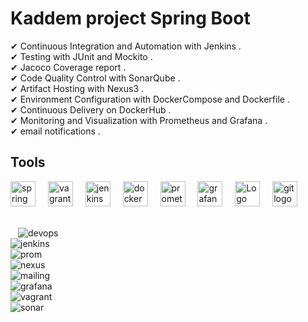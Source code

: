 # Kaddem project Spring Boot

✔ Continuous Integration and Automation with Jenkins .  
✔ Testing with JUnit and Mockito .  
✔ Jacoco Coverage report .  
✔ Code Quality Control with SonarQube .  
✔ Artifact Hosting with Nexus3 .  
✔ Environment Configuration with DockerCompose and Dockerfile .  
✔ Continuous Delivery on DockerHub .  
✔ Monitoring and Visualization with Prometheus and Grafana .  
✔ email notifications .  

## Tools

<div align="left">
  <img src="https://cdn.jsdelivr.net/gh/devicons/devicon/icons/spring/spring-original.svg" height="40" alt="spring logo"  />
  <img width="12" />
  <img src="https://cdn.jsdelivr.net/gh/devicons/devicon/icons/vagrant/vagrant-original.svg" height="40" alt="vagrant logo" />
  <img width="12" />
  <img src="https://skillicons.dev/icons?i=jenkins" height="40" alt="jenkins logo" />
  <img width="12" />
  <img src="https://cdn.simpleicons.org/docker/2496ED" height="40" alt="docker logo" />
  <img width="12" />
  <img src="https://cdn.simpleicons.org/prometheus/E6522C" height="40" alt="prometheus logo" />
  <img width="12" />
  <img src="https://cdn.simpleicons.org/grafana/F46800" height="40" alt="grafana logo" />
  <img width="12" />
  <img src="https://worldvectorlogo.com/logos/sonatype-logo.svg" height="40" alt="Logo de Sonatype Nexus Repository" />
  <img width="12" />
  <img src="https://cdn.jsdelivr.net/gh/devicons/devicon/icons/git/git-original.svg" height="40" alt="git logo"  />
  <img width="12" />
</div>
<br>  

<img width="12" />![devops](https://github.com/user-attachments/assets/e071a825-040c-4f11-a119-1bb089d9b050)  
![jenkins](https://github.com/user-attachments/assets/2f3891ae-963d-4076-a164-3c35fe7adb4c)  
![prom](https://github.com/user-attachments/assets/3c391434-2b8c-4bac-b427-c3bc866e56b4)  
![nexus](https://github.com/user-attachments/assets/d364446d-2568-49ef-8877-477ea36ef1c4)  
![mailing](https://github.com/user-attachments/assets/7a65b846-9804-41e2-90be-a82b96d90d46)  
![grafana](https://github.com/user-attachments/assets/cce1e3c0-a412-42fa-9a48-ff39a9428576)  
![vagrant](https://github.com/user-attachments/assets/89ab08be-0543-4576-9a62-be1d4aea7645)  
![sonar](https://github.com/user-attachments/assets/c30aa979-3e20-4138-ae86-e4fc055c6b9f)  

